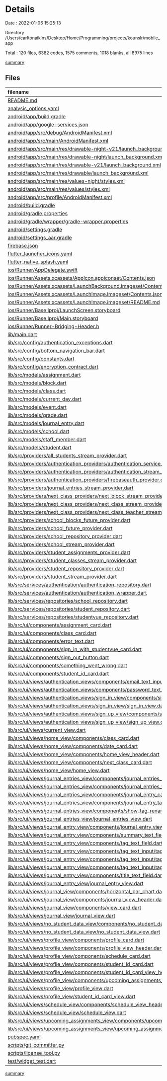 # Details

Date : 2022-01-06 15:25:13

Directory /Users/carltonaikins/Desktop/Home/Programming/projects/kounslr/mobile_app

Total : 120 files,  6382 codes, 1575 comments, 1018 blanks, all 8975 lines

[summary](results.md)

## Files
| filename | language | code | comment | blank | total |
| :--- | :--- | ---: | ---: | ---: | ---: |
| [README.md](/README.md) | Markdown | 15 | 0 | 9 | 24 |
| [analysis_options.yaml](/analysis_options.yaml) | YAML | 3 | 23 | 3 | 29 |
| [android/app/build.gradle](/android/app/build.gradle) | Groovy | 52 | 2 | 12 | 66 |
| [android/app/google-services.json](/android/app/google-services.json) | JSON | 54 | 0 | 0 | 54 |
| [android/app/src/debug/AndroidManifest.xml](/android/app/src/debug/AndroidManifest.xml) | XML | 4 | 3 | 1 | 8 |
| [android/app/src/main/AndroidManifest.xml](/android/app/src/main/AndroidManifest.xml) | XML | 30 | 11 | 1 | 42 |
| [android/app/src/main/res/drawable-night-v21/launch_background.xml](/android/app/src/main/res/drawable-night-v21/launch_background.xml) | XML | 6 | 0 | 0 | 6 |
| [android/app/src/main/res/drawable-night/launch_background.xml](/android/app/src/main/res/drawable-night/launch_background.xml) | XML | 6 | 0 | 0 | 6 |
| [android/app/src/main/res/drawable-v21/launch_background.xml](/android/app/src/main/res/drawable-v21/launch_background.xml) | XML | 6 | 0 | 0 | 6 |
| [android/app/src/main/res/drawable/launch_background.xml](/android/app/src/main/res/drawable/launch_background.xml) | XML | 6 | 0 | 0 | 6 |
| [android/app/src/main/res/values-night/styles.xml](/android/app/src/main/res/values-night/styles.xml) | XML | 10 | 9 | 0 | 19 |
| [android/app/src/main/res/values/styles.xml](/android/app/src/main/res/values/styles.xml) | XML | 10 | 9 | 0 | 19 |
| [android/app/src/profile/AndroidManifest.xml](/android/app/src/profile/AndroidManifest.xml) | XML | 4 | 3 | 1 | 8 |
| [android/build.gradle](/android/build.gradle) | Groovy | 29 | 0 | 5 | 34 |
| [android/gradle.properties](/android/gradle.properties) | Properties | 3 | 0 | 0 | 3 |
| [android/gradle/wrapper/gradle-wrapper.properties](/android/gradle/wrapper/gradle-wrapper.properties) | Properties | 5 | 1 | 1 | 7 |
| [android/settings.gradle](/android/settings.gradle) | Groovy | 8 | 0 | 4 | 12 |
| [android/settings_aar.gradle](/android/settings_aar.gradle) | Groovy | 1 | 0 | 1 | 2 |
| [firebase.json](/firebase.json) | JSON | 16 | 0 | 1 | 17 |
| [flutter_launcher_icons.yaml](/flutter_launcher_icons.yaml) | YAML | 4 | 0 | 1 | 5 |
| [flutter_native_splash.yaml](/flutter_native_splash.yaml) | YAML | 3 | 60 | 10 | 73 |
| [ios/Runner/AppDelegate.swift](/ios/Runner/AppDelegate.swift) | Swift | 12 | 2 | 2 | 16 |
| [ios/Runner/Assets.xcassets/AppIcon.appiconset/Contents.json](/ios/Runner/Assets.xcassets/AppIcon.appiconset/Contents.json) | JSON | 330 | 0 | 1 | 331 |
| [ios/Runner/Assets.xcassets/LaunchBackground.imageset/Contents.json](/ios/Runner/Assets.xcassets/LaunchBackground.imageset/Contents.json) | JSON | 52 | 0 | 1 | 53 |
| [ios/Runner/Assets.xcassets/LaunchImage.imageset/Contents.json](/ios/Runner/Assets.xcassets/LaunchImage.imageset/Contents.json) | JSON | 23 | 0 | 1 | 24 |
| [ios/Runner/Assets.xcassets/LaunchImage.imageset/README.md](/ios/Runner/Assets.xcassets/LaunchImage.imageset/README.md) | Markdown | 3 | 0 | 2 | 5 |
| [ios/Runner/Base.lproj/LaunchScreen.storyboard](/ios/Runner/Base.lproj/LaunchScreen.storyboard) | XML | 43 | 1 | 0 | 44 |
| [ios/Runner/Base.lproj/Main.storyboard](/ios/Runner/Base.lproj/Main.storyboard) | XML | 28 | 1 | 1 | 30 |
| [ios/Runner/Runner-Bridging-Header.h](/ios/Runner/Runner-Bridging-Header.h) | C++ | 1 | 0 | 1 | 2 |
| [lib/main.dart](/lib/main.dart) | Dart | 49 | 23 | 13 | 85 |
| [lib/src/config/authentication_exceptions.dart](/lib/src/config/authentication_exceptions.dart) | Dart | 41 | 17 | 5 | 63 |
| [lib/src/config/bottom_navigation_bar.dart](/lib/src/config/bottom_navigation_bar.dart) | Dart | 41 | 17 | 5 | 63 |
| [lib/src/config/constants.dart](/lib/src/config/constants.dart) | Dart | 1 | 18 | 2 | 21 |
| [lib/src/config/encryption_contract.dart](/lib/src/config/encryption_contract.dart) | Dart | 4 | 17 | 2 | 23 |
| [lib/src/models/assignment.dart](/lib/src/models/assignment.dart) | Dart | 136 | 17 | 18 | 171 |
| [lib/src/models/block.dart](/lib/src/models/block.dart) | Dart | 60 | 17 | 17 | 94 |
| [lib/src/models/class.dart](/lib/src/models/class.dart) | Dart | 152 | 17 | 29 | 198 |
| [lib/src/models/current_day.dart](/lib/src/models/current_day.dart) | Dart | 141 | 17 | 19 | 177 |
| [lib/src/models/event.dart](/lib/src/models/event.dart) | Dart | 60 | 17 | 17 | 94 |
| [lib/src/models/grade.dart](/lib/src/models/grade.dart) | Dart | 60 | 17 | 15 | 92 |
| [lib/src/models/journal_entry.dart](/lib/src/models/journal_entry.dart) | Dart | 104 | 17 | 16 | 137 |
| [lib/src/models/school.dart](/lib/src/models/school.dart) | Dart | 112 | 17 | 17 | 146 |
| [lib/src/models/staff_member.dart](/lib/src/models/staff_member.dart) | Dart | 93 | 17 | 15 | 125 |
| [lib/src/models/student.dart](/lib/src/models/student.dart) | Dart | 256 | 17 | 44 | 317 |
| [lib/src/providers/all_students_stream_provider.dart](/lib/src/providers/all_students_stream_provider.dart) | Dart | 7 | 17 | 4 | 28 |
| [lib/src/providers/authentication_providers/authentication_service_provider.dart](/lib/src/providers/authentication_providers/authentication_service_provider.dart) | Dart | 6 | 17 | 4 | 27 |
| [lib/src/providers/authentication_providers/authentication_stream_provider.dart](/lib/src/providers/authentication_providers/authentication_stream_provider.dart) | Dart | 6 | 17 | 4 | 27 |
| [lib/src/providers/authentication_providers/firebaseauth_provider.dart](/lib/src/providers/authentication_providers/firebaseauth_provider.dart) | Dart | 5 | 17 | 3 | 25 |
| [lib/src/providers/journal_entries_stream_provider.dart](/lib/src/providers/journal_entries_stream_provider.dart) | Dart | 15 | 17 | 4 | 36 |
| [lib/src/providers/next_class_providers/next_block_stream_provider.dart](/lib/src/providers/next_class_providers/next_block_stream_provider.dart) | Dart | 14 | 17 | 4 | 35 |
| [lib/src/providers/next_class_providers/next_class_stream_provider.dart](/lib/src/providers/next_class_providers/next_class_stream_provider.dart) | Dart | 14 | 17 | 4 | 35 |
| [lib/src/providers/next_class_providers/next_class_teacher_stream_provider.dart](/lib/src/providers/next_class_providers/next_class_teacher_stream_provider.dart) | Dart | 15 | 17 | 4 | 36 |
| [lib/src/providers/school_blocks_future_provider.dart](/lib/src/providers/school_blocks_future_provider.dart) | Dart | 14 | 17 | 4 | 35 |
| [lib/src/providers/school_future_provider.dart](/lib/src/providers/school_future_provider.dart) | Dart | 6 | 17 | 4 | 27 |
| [lib/src/providers/school_repository_provider.dart](/lib/src/providers/school_repository_provider.dart) | Dart | 13 | 17 | 4 | 34 |
| [lib/src/providers/school_stream_provider.dart](/lib/src/providers/school_stream_provider.dart) | Dart | 14 | 17 | 5 | 36 |
| [lib/src/providers/student_assignments_provider.dart](/lib/src/providers/student_assignments_provider.dart) | Dart | 15 | 17 | 4 | 36 |
| [lib/src/providers/student_classes_stream_provider.dart](/lib/src/providers/student_classes_stream_provider.dart) | Dart | 14 | 17 | 4 | 35 |
| [lib/src/providers/student_repository_provider.dart](/lib/src/providers/student_repository_provider.dart) | Dart | 5 | 17 | 4 | 26 |
| [lib/src/providers/student_stream_provider.dart](/lib/src/providers/student_stream_provider.dart) | Dart | 14 | 17 | 4 | 35 |
| [lib/src/services/authentication/authentication_repository.dart](/lib/src/services/authentication/authentication_repository.dart) | Dart | 97 | 17 | 30 | 144 |
| [lib/src/services/authentication/authentication_wrapper.dart](/lib/src/services/authentication/authentication_wrapper.dart) | Dart | 71 | 17 | 12 | 100 |
| [lib/src/services/repositories/school_repository.dart](/lib/src/services/repositories/school_repository.dart) | Dart | 103 | 17 | 36 | 156 |
| [lib/src/services/repositories/student_repository.dart](/lib/src/services/repositories/student_repository.dart) | Dart | 325 | 25 | 80 | 430 |
| [lib/src/services/repositories/studentvue_repository.dart](/lib/src/services/repositories/studentvue_repository.dart) | Dart | 230 | 27 | 45 | 302 |
| [lib/src/ui/components/assignment_card.dart](/lib/src/ui/components/assignment_card.dart) | Dart | 70 | 17 | 8 | 95 |
| [lib/src/ui/components/class_card.dart](/lib/src/ui/components/class_card.dart) | Dart | 94 | 17 | 11 | 122 |
| [lib/src/ui/components/error_text.dart](/lib/src/ui/components/error_text.dart) | Dart | 14 | 17 | 4 | 35 |
| [lib/src/ui/components/sign_in_with_studentvue_card.dart](/lib/src/ui/components/sign_in_with_studentvue_card.dart) | Dart | 196 | 17 | 13 | 226 |
| [lib/src/ui/components/sign_out_button.dart](/lib/src/ui/components/sign_out_button.dart) | Dart | 19 | 17 | 5 | 41 |
| [lib/src/ui/components/something_went_wrong.dart](/lib/src/ui/components/something_went_wrong.dart) | Dart | 31 | 17 | 5 | 53 |
| [lib/src/ui/components/student_id_card.dart](/lib/src/ui/components/student_id_card.dart) | Dart | 72 | 26 | 7 | 105 |
| [lib/src/ui/views/authentication_views/components/email_text_input.dart](/lib/src/ui/views/authentication_views/components/email_text_input.dart) | Dart | 19 | 0 | 4 | 23 |
| [lib/src/ui/views/authentication_views/components/password_text_input.dart](/lib/src/ui/views/authentication_views/components/password_text_input.dart) | Dart | 19 | 0 | 4 | 23 |
| [lib/src/ui/views/authentication_views/sign_in_view/components/sign_in_view_header.dart](/lib/src/ui/views/authentication_views/sign_in_view/components/sign_in_view_header.dart) | Dart | 25 | 0 | 3 | 28 |
| [lib/src/ui/views/authentication_views/sign_in_view/sign_in_view.dart](/lib/src/ui/views/authentication_views/sign_in_view/sign_in_view.dart) | Dart | 146 | 17 | 12 | 175 |
| [lib/src/ui/views/authentication_views/sign_up_view/components/sign_up_view_header.dart](/lib/src/ui/views/authentication_views/sign_up_view/components/sign_up_view_header.dart) | Dart | 18 | 0 | 3 | 21 |
| [lib/src/ui/views/authentication_views/sign_up_view/sign_up_view.dart](/lib/src/ui/views/authentication_views/sign_up_view/sign_up_view.dart) | Dart | 89 | 17 | 9 | 115 |
| [lib/src/ui/views/current_view.dart](/lib/src/ui/views/current_view.dart) | Dart | 91 | 17 | 11 | 119 |
| [lib/src/ui/views/home_view/components/class_card.dart](/lib/src/ui/views/home_view/components/class_card.dart) | Dart | 95 | 17 | 11 | 123 |
| [lib/src/ui/views/home_view/components/date_card.dart](/lib/src/ui/views/home_view/components/date_card.dart) | Dart | 34 | 17 | 8 | 59 |
| [lib/src/ui/views/home_view/components/home_view_header.dart](/lib/src/ui/views/home_view/components/home_view_header.dart) | Dart | 35 | 17 | 7 | 59 |
| [lib/src/ui/views/home_view/components/next_class_card.dart](/lib/src/ui/views/home_view/components/next_class_card.dart) | Dart | 122 | 17 | 6 | 145 |
| [lib/src/ui/views/home_view/home_view.dart](/lib/src/ui/views/home_view/home_view.dart) | Dart | 233 | 20 | 16 | 269 |
| [lib/src/ui/views/journal_entries_view/components/journal_entries_list_view.dart](/lib/src/ui/views/journal_entries_view/components/journal_entries_list_view.dart) | Dart | 98 | 0 | 11 | 109 |
| [lib/src/ui/views/journal_entries_view/components/journal_entries_view_header.dart](/lib/src/ui/views/journal_entries_view/components/journal_entries_view_header.dart) | Dart | 11 | 17 | 4 | 32 |
| [lib/src/ui/views/journal_entries_view/components/journal_entry_card.dart](/lib/src/ui/views/journal_entries_view/components/journal_entry_card.dart) | Dart | 81 | 17 | 7 | 105 |
| [lib/src/ui/views/journal_entries_view/components/journal_entry_tag_card.dart](/lib/src/ui/views/journal_entries_view/components/journal_entry_tag_card.dart) | Dart | 72 | 17 | 10 | 99 |
| [lib/src/ui/views/journal_entries_view/components/show_tag_rename_bottom_sheet.dart](/lib/src/ui/views/journal_entries_view/components/show_tag_rename_bottom_sheet.dart) | Dart | 98 | 0 | 4 | 102 |
| [lib/src/ui/views/journal_entries_view/journal_entries_view.dart](/lib/src/ui/views/journal_entries_view/journal_entries_view.dart) | Dart | 32 | 17 | 8 | 57 |
| [lib/src/ui/views/journal_entry_view/components/journal_entry_view_header.dart](/lib/src/ui/views/journal_entry_view/components/journal_entry_view_header.dart) | Dart | 46 | 17 | 5 | 68 |
| [lib/src/ui/views/journal_entry_view/components/summary_text_field.dart](/lib/src/ui/views/journal_entry_view/components/summary_text_field.dart) | Dart | 28 | 17 | 5 | 50 |
| [lib/src/ui/views/journal_entry_view/components/tag_text_field.dart](/lib/src/ui/views/journal_entry_view/components/tag_text_field.dart) | Dart | 76 | 17 | 10 | 103 |
| [lib/src/ui/views/journal_entry_view/components/tag_text_input/tag_styler.dart](/lib/src/ui/views/journal_entry_view/components/tag_text_input/tag_styler.dart) | Dart | 25 | 8 | 10 | 43 |
| [lib/src/ui/views/journal_entry_view/components/tag_text_input/tag_text_input.dart](/lib/src/ui/views/journal_entry_view/components/tag_text_input/tag_text_input.dart) | Dart | 256 | 11 | 32 | 299 |
| [lib/src/ui/views/journal_entry_view/components/tag_text_input/tag_text_input_styler.dart](/lib/src/ui/views/journal_entry_view/components/tag_text_input/tag_text_input_styler.dart) | Dart | 35 | 11 | 14 | 60 |
| [lib/src/ui/views/journal_entry_view/components/title_text_field.dart](/lib/src/ui/views/journal_entry_view/components/title_text_field.dart) | Dart | 30 | 17 | 5 | 52 |
| [lib/src/ui/views/journal_entry_view/journal_entry_view.dart](/lib/src/ui/views/journal_entry_view/journal_entry_view.dart) | Dart | 72 | 17 | 14 | 103 |
| [lib/src/ui/views/journal_view/components/horizontal_bar_chart.dart](/lib/src/ui/views/journal_view/components/horizontal_bar_chart.dart) | Dart | 85 | 17 | 9 | 111 |
| [lib/src/ui/views/journal_view/components/journal_view_header.dart](/lib/src/ui/views/journal_view/components/journal_view_header.dart) | Dart | 26 | 17 | 6 | 49 |
| [lib/src/ui/views/journal_view/components/view_card.dart](/lib/src/ui/views/journal_view/components/view_card.dart) | Dart | 36 | 17 | 5 | 58 |
| [lib/src/ui/views/journal_view/journal_view.dart](/lib/src/ui/views/journal_view/journal_view.dart) | Dart | 86 | 17 | 12 | 115 |
| [lib/src/ui/views/no_student_data_view/components/no_student_data_view_header.dart](/lib/src/ui/views/no_student_data_view/components/no_student_data_view_header.dart) | Dart | 30 | 0 | 3 | 33 |
| [lib/src/ui/views/no_student_data_view/no_student_data_view.dart](/lib/src/ui/views/no_student_data_view/no_student_data_view.dart) | Dart | 18 | 17 | 6 | 41 |
| [lib/src/ui/views/profile_view/components/profile_card.dart](/lib/src/ui/views/profile_view/components/profile_card.dart) | Dart | 50 | 17 | 7 | 74 |
| [lib/src/ui/views/profile_view/components/profile_view_header.dart](/lib/src/ui/views/profile_view/components/profile_view_header.dart) | Dart | 13 | 17 | 4 | 34 |
| [lib/src/ui/views/profile_view/components/schedule_card.dart](/lib/src/ui/views/profile_view/components/schedule_card.dart) | Dart | 42 | 17 | 6 | 65 |
| [lib/src/ui/views/profile_view/components/student_id_card.dart](/lib/src/ui/views/profile_view/components/student_id_card.dart) | Dart | 46 | 17 | 6 | 69 |
| [lib/src/ui/views/profile_view/components/student_id_card_view_header.dart](/lib/src/ui/views/profile_view/components/student_id_card_view_header.dart) | Dart | 8 | 17 | 4 | 29 |
| [lib/src/ui/views/profile_view/components/upcoming_assignments_card.dart](/lib/src/ui/views/profile_view/components/upcoming_assignments_card.dart) | Dart | 41 | 17 | 6 | 64 |
| [lib/src/ui/views/profile_view/profile_view.dart](/lib/src/ui/views/profile_view/profile_view.dart) | Dart | 61 | 17 | 8 | 86 |
| [lib/src/ui/views/profile_view/student_id_card_view.dart](/lib/src/ui/views/profile_view/student_id_card_view.dart) | Dart | 31 | 25 | 8 | 64 |
| [lib/src/ui/views/schedule_view/components/schedule_view_header.dart](/lib/src/ui/views/schedule_view/components/schedule_view_header.dart) | Dart | 11 | 17 | 4 | 32 |
| [lib/src/ui/views/schedule_view/schedule_view.dart](/lib/src/ui/views/schedule_view/schedule_view.dart) | Dart | 103 | 17 | 9 | 129 |
| [lib/src/ui/views/upcoming_assignments_view/components/upcoming_assignments_view_header.dart](/lib/src/ui/views/upcoming_assignments_view/components/upcoming_assignments_view_header.dart) | Dart | 15 | 0 | 3 | 18 |
| [lib/src/ui/views/upcoming_assignments_view/upcoming_assignments_view.dart](/lib/src/ui/views/upcoming_assignments_view/upcoming_assignments_view.dart) | Dart | 101 | 17 | 11 | 129 |
| [pubspec.yaml](/pubspec.yaml) | YAML | 54 | 56 | 22 | 132 |
| [scripts/git_committer.py](/scripts/git_committer.py) | Python | 23 | 9 | 12 | 44 |
| [scripts/license_tool.py](/scripts/license_tool.py) | Python | 26 | 8 | 13 | 47 |
| [test/widget_test.dart](/test/widget_test.dart) | Dart | 14 | 10 | 8 | 32 |

[summary](results.md)